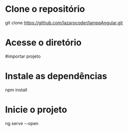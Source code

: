 # Clone o repositório
git clone https://github.com/lazarocoder/lamppAngular.git

# Acesse o diretório

#importar projeto

# Instale as dependências
npm install

# Inicie o projeto
ng serve --open

